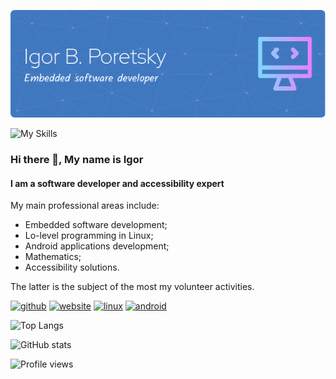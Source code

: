 ![Header](images/header.png)

![My Skills](https://skillicons.dev/icons?i=androidstudio,gradle,java,linux,bash,c,cpp,cmake,qt,emacs,regex,forth,git,github,md)

### Hi there 👋, My name is Igor
#### I am a software developer and accessibility expert

My main professional areas include:

- Embedded software development;
- Lo-level programming in Linux;
- Android applications development;
- Mathematics;
- Accessibility solutions.

The latter is the subject of the most my volunteer activities.


[<img src='https://cdn.jsdelivr.net/npm/simple-icons@3.0.1/icons/github.svg' alt='github' height='40'>](https://github.com/poretsky)
[<img src='https://cdn.jsdelivr.net/npm/simple-icons@3.0.1/icons/icloud.svg' alt='website' height='40'>](https://poretsky.github.io)
[<img src='https://cdn.jsdelivr.net/npm/simple-icons@3.0.1/icons/linux.svg' alt='linux' height='40'>](https://poretsky.github.io/packages)
[<img src='https://cdn.jsdelivr.net/npm/simple-icons@3.0.1/icons/android.svg' alt='android' height='40'>](https://poretsky.github.io/android)


![Top Langs](https://github-readme-stats.vercel.app/api/top-langs/?username=poretsky)  

![GitHub stats](https://github-readme-stats.vercel.app/api?username=poretsky&show_icons=true)  

![Profile views](https://gpvc.arturio.dev/poretsky)  
